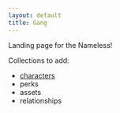 ```yaml
---
layout: default
title: Gang
---
```


Landing page for the Nameless!

Collections to add:
* [characters](pcs.html)
* perks
* assets
* relationships